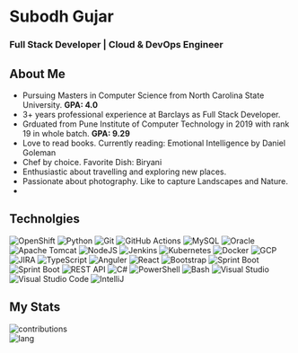 # Subodh Gujar 
### Full Stack Developer | Cloud & DevOps Engineer

## About Me
<ul>
  <li>Pursuing Masters in Computer Science from North Carolina State University. <b>GPA: 4.0 </b></li>
  <li>3+ years professional experience at Barclays as Full Stack Developer.  </li>
  <li>Grduated from Pune Institute of Computer Technology in 2019 with rank 19 in whole batch. <b> GPA: 9.29 </b> </li>
  <li> Love to read books. Currently reading: Emotional Intelligence by Daniel Goleman</li>
  <li> Chef by choice. Favorite Dish: Biryani </li>
  <li> Enthusiastic about travelling and exploring new places. </li>
  <li> Passionate about photography. Like to capture Landscapes and Nature. <li>
</ul>

## Technolgies
<p>
  <img alt="OpenShift" src="https://img.shields.io/badge/-OpenShift-2088FF?style=flat-square&logo=redhatopenshift&logoColor=white" />
  <img alt="Python" src="https://img.shields.io/badge/-Python-darkblue?style=flat-square&logo=python&logoColor=white" />
  <img alt="Git" src="https://img.shields.io/badge/-Git-F05032?style=flat-square&logo=git&logoColor=white" />
  <img alt="GitHub Actions" src="https://img.shields.io/badge/-Github_Actions-2088FF?style=flat-square&logo=github-actions&logoColor=white" />
  <img alt="MySQL" src="https://img.shields.io/badge/-MySQL-blue?style=flat-square&logo=mysql&logoColor=white" />
  <img alt="Oracle" src="https://img.shields.io/badge/-Oracle-red?style=flat-square&logo=oracle&logoColor=white" />
  <img alt="Apache Tomcat" src="https://img.shields.io/badge/-Apache_Tomcat-yellow?style=flat-square&logo=apachetomcat&logoColor=white" />
  <img alt="NodeJS" src="https://img.shields.io/badge/-NodeJS-darkgreen?style=flat-square&logo=nodedotjs&logoColor=white" />
  <img alt="Jenkins" src="https://img.shields.io/badge/-Jenkins-red?style=flat-square&logo=jenkins&logoColor=white" />
  <img alt="Kubernetes" src="https://img.shields.io/badge/-Kubernetes-blue?style=flat-square&logo=kubernetes&logoColor=white" />
  <img alt="Docker" src="https://img.shields.io/badge/-Docker-blue?style=flat-square&logo=docker&logoColor=white" />
  <img alt="GCP" src="https://img.shields.io/badge/-GCP-red?style=flat-square&logo=googlecloud&logoColor=white" />
  <img alt="JIRA" src="https://img.shields.io/badge/-JIRA-darkblue?style=flat-square&logo=jira&logoColor=white" />
  <img alt="TypeScript" src="https://img.shields.io/badge/-TypeScript-blue?style=flat-square&logo=typescript&logoColor=white" />
  <img alt="Anguler" src="https://img.shields.io/badge/-Angular-darkred?style=flat-square&logo=angular&logoColor=white" />
  <img alt="React" src="https://img.shields.io/badge/-React-blue?style=flat-square&logo=react&logoColor=white" />
  <img alt="Bootstrap" src="https://img.shields.io/badge/-Booststrap-purple?style=flat-square&logo=bootstrap&logoColor=white" />
  <img alt="Sprint Boot" src="https://img.shields.io/badge/-Spring_Boot-green?style=flat-square&logo=springboot&logoColor=white" />
  <img alt="Sprint Boot" src="https://img.shields.io/badge/-Spring-green?style=flat-square&logo=spring&logoColor=white" />

  <img alt="REST API" src="https://img.shields.io/badge/-REST_API-FF6C37?style=flat-square&logo=postman&logoColor=white" />
  <img alt="C#" src="https://img.shields.io/badge/-C_Sharp-239120?style=flat-square&logo=c-sharp&logoColor=white" />
  <img alt="PowerShell" src="https://img.shields.io/badge/-PowerShell-5391FE?style=flat-square&logo=PowerShell&logoColor=white" />
  <img alt="Bash" src="https://img.shields.io/badge/-Bash-000000?style=flat-square&logo=gnu-bash&logoColor=white" />
  <img alt="Visual Studio" src="https://img.shields.io/badge/-Visual_Studio-5C2D91?style=flat-square&logo=go&logoColor=white" />
  <img alt="Visual Studio Code" src="https://img.shields.io/badge/-Visual_Studio_Code-007ACC?style=flat-square&logo=visual-studio-code&logoColor=white" />
    <img alt="IntelliJ" src="https://img.shields.io/badge/-IntelliJ-black?style=flat-square&logo=intellijidea&logoColor=white" />

</p>

## My Stats


  <img alt="contributions" src="http://github-readme-streak-stats.herokuapp.com/?user=subodh30&theme=dark&background=000000" />  <br>
  <img alt="lang" src="https://github-readme-stats.vercel.app/api/top-langs/?username=subodh30&layout=compact&theme=vision-friendly-dark" />


